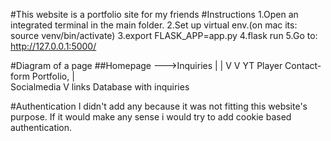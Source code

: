 #This website is a portfolio site for my friends
#Instructions
1.Open an integrated terminal in the main folder.
2.Set up virtual env.(on mac its: source venv/bin/activate)
3.export FLASK_APP=app.py
4.flask run
5.Go to: http://127.0.0.1:5000/


#Diagram of a page
##Homepage --->Inquiries
	|  				|
	V				V
YT Player		Contact-form
Portfolio,				|	
Socialmedia			    V
links				Database
                    with inquiries

#Authentication
I didn't add any because it was not fitting this website's purpose.
If it would make any sense i would try to add cookie based authentication.